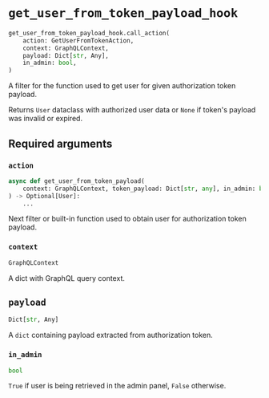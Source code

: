 # `get_user_from_token_payload_hook`

```python
get_user_from_token_payload_hook.call_action(
    action: GetUserFromTokenAction,
    context: GraphQLContext,
    payload: Dict[str, Any],
    in_admin: bool,
)
```

A filter for the function used to get user for given authorization token payload.

Returns `User` dataclass with authorized user data or `None` if token's payload was invalid or expired.


## Required arguments

### `action`

```python
async def get_user_from_token_payload(
    context: GraphQLContext, token_payload: Dict[str, any], in_admin: bool
) -> Optional[User]:
    ...
```

Next filter or built-in function used to obtain user for authorization token payload.


### `context`

```python
GraphQLContext
```

A dict with GraphQL query context.


## `payload`

```python
Dict[str, Any]
```

A `dict` containing payload extracted from authorization token.


### `in_admin`

```python
bool
```

`True` if user is being retrieved in the admin panel, `False` otherwise.